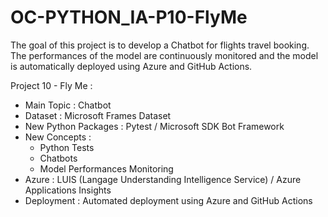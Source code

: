 # OC-PYTHON_IA-P10-FlyMe

The goal of this project is to develop a Chatbot for flights travel booking. The performances of the model are continuously monitored and the model is automatically deployed using Azure and GitHub Actions.

Project 10 - Fly Me :
- Main Topic : Chatbot
- Dataset : Microsoft Frames Dataset
- New Python Packages : Pytest / Microsoft SDK Bot Framework
- New Concepts :
   + Python Tests
   + Chatbots
   + Model Performances Monitoring 
- Azure : LUIS (Langage Understanding Intelligence Service) / Azure Applications Insights
- Deployment : Automated deployment using Azure and GitHub Actions
